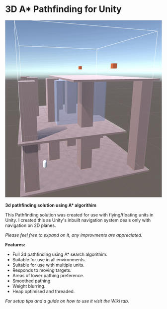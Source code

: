 # 3D A* Pathfinding for Unity

<p align="center"> <img width="569" height="569" src="https://github.com/CBlan/3D_A-Star_Pathfinding/blob/master/ExampleImages/AStarGif.gif"> </p>

__3d pathfinding solution using A* algorithim__

This Pathfinding solution was created for use with flying/floating units in Unity. I created this as Unity's inbuilt navigation system deals only with navigation on 2D planes.

_Please feel free to expand on it, any improvments are appreciated._

__Features:__
- Full 3d pathfinding using A* search algorithim.
- Suitable for use in all environments.
- Suitable for use with multiple units.
- Responds to moving targets.
- Areas of lower pathing preference.
- Smoothed pathing.
- Weight blurring.
- Heap optimised and threaded.

_For setup tips and a guide on how to use it visit the Wiki tab._
